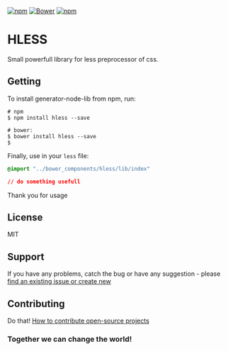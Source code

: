[![npm](http://img.shields.io/npm/v/hless.svg?style=flat-square)](https://www.npmjs.com/package/hless)
[![Bower](https://img.shields.io/bower/v/hless.svg)](https://github.com/aliaksandr-pasynkau/hless)
[![npm](http://img.shields.io/npm/l/hless.svg?style=flat-square)](http://opensource.org/licenses/MIT)

# HLESS
Small powerfull library for less preprocessor of css.


## Getting
To install generator-node-lib from npm, run:
```shell
# npm
$ npm install hless --save

# bower:
$ bower install hless --save
$
```

Finally, use in your `less` file:
```css
@import "../bower_components/hless/lib/index"

// do something usefull
```

Thank you for usage

## License
MIT

## Support
If you have any problems, catch the bug or have any suggestion - please [find an existing issue or create new](https://github.com/aliaksandr-pasynkau/hless/issues)

## Contributing
Do that! [How to contribute open-source projects](https://guides.github.com/activities/contributing-to-open-source/)

### Together we can change the world!
